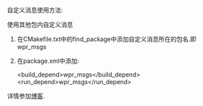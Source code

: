 自定义消息使用方法:

使用其他包内自定义消息

1. 在CMakefile.txt中的find_package中添加自定义消息所在的包名.即wpr_msgs

2. 在package.xml中添加:

   <build_depend>wpr_msgs</build_depend>
   <run_depend>wpr_msgs</run_depend>

详情参加[博客](https://blog.csdn.net/wuguangbin1230/article/details/78567416).